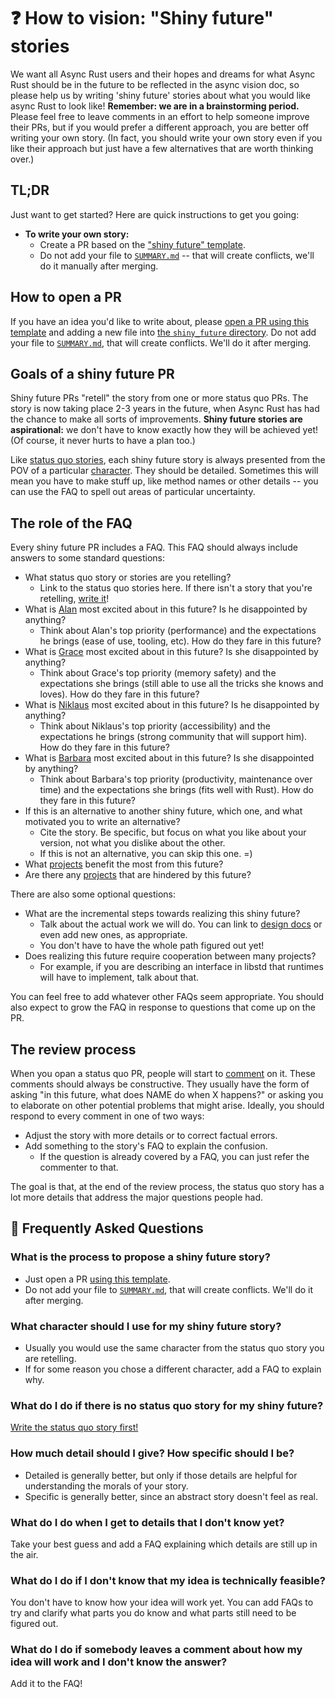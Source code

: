 # ❓ How to vision: "Shiny future" stories

We want all Async Rust users and their hopes and dreams for what Async Rust should be in the future to be reflected in the async vision doc, so please help us by writing 'shiny future' stories about what you would like async Rust to look like! **Remember: we are in a brainstorming period.** Please feel free to leave comments in an effort to help someone improve their PRs, but if you would prefer a different approach, you are better off writing your own story. (In fact, you should write your own story even if you like their approach but just have a few alternatives that are worth thinking over.)

[character]: ../characters.md
[comment]: ./comment.md
[status quo stories]: ./status_quo.md
[Alan]: ../characters/alan.md
[Grace]: ../characters/grace.md
[Niklaus]: ../characters/niklaus.md
[Barbara]: ../characters/barbara.md
[projects]: ../projects.md

## TL;DR

Just want to get started? Here are quick instructions to get you going:

* **To write your own story:**
    * Create a PR based on the ["shiny future" template][template]. 
    * Do not add your file to [`SUMMARY.md`] -- that will create conflicts, we'll do it manually after merging.

## How to open a PR

If you have an idea you'd like to write about, please [open a PR using this template][template] and adding a new file into [the `shiny_future` directory][sfd]. Do not add your file to [`SUMMARY.md`], that will create conflicts. We'll do it after merging.

## Goals of a shiny future PR

Shiny future PRs "retell" the story from one or more status quo PRs. The story is now taking place 2-3 years in the future, when Async Rust has had the chance to make all sorts of improvements. **Shiny future stories are aspirational:** we don't have to know exactly how they will be achieved yet! (Of course, it never hurts to have a plan too.)

Like [status quo stories], each shiny future story is always presented from the POV of a particular [character]. They should be detailed. Sometimes this will mean you have to make stuff up, like method names or other details -- you can use the FAQ to spell out areas of particular uncertainty.

## The role of the FAQ

Every shiny future PR includes a FAQ. This FAQ should always include answers to some standard questions:

* What status quo story or stories are you retelling?
    * Link to the status quo stories here. If there isn't a story that you're retelling, [write it](./status_quo.md)!
* What is [Alan] most excited about in this future? Is he disappointed by anything?
    * Think about Alan's top priority (performance) and the expectations he brings (ease of use, tooling, etc). How do they fare in this future?
* What is [Grace] most excited about in this future? Is she disappointed by anything?
    * Think about Grace's top priority (memory safety) and the expectations she brings (still able to use all the tricks she knows and loves). How do they fare in this future?
* What is [Niklaus] most excited about in this future? Is he disappointed by anything?
    * Think about Niklaus's top priority (accessibility) and the expectations he brings (strong community that will support him). How do they fare in this future?
* What is [Barbara] most excited about in this future? Is she disappointed by anything?
    * Think about Barbara's top priority (productivity, maintenance over time) and the expectations she brings (fits well with Rust). How do they fare in this future?
* If this is an alternative to another shiny future, which one, and what motivated you to write an alternative?
    * Cite the story. Be specific, but focus on what you like about your version, not what you dislike about the other.
    * If this is not an alternative, you can skip this one. =)
* What [projects] benefit the most from this future?
* Are there any [projects] that are hindered by this future?

There are also some optional questions:

* What are the incremental steps towards realizing this shiny future?
    * Talk about the actual work we will do. You can link to [design docs](../design_docs.md) or even add new ones, as appropriate.
    * You don't have to have the whole path figured out yet!
* Does realizing this future require cooperation between many projects?
    * For example, if you are describing an interface in libstd that runtimes will have to implement, talk about that.

You can feel free to add whatever other FAQs seem appropriate. You should also expect to grow the FAQ in response to questions that come up on the PR.

## The review process

When you opan a status quo PR, people will start to [comment] on it. These comments should always be constructive. They usually have the form of asking "in this future, what does NAME do when X happens?" or asking you to elaborate on other potential problems that might arise. Ideally, you should respond to every comment in one of two ways:

* Adjust the story with more details or to correct factual errors.
* Add something to the story's FAQ to explain the confusion.
    * If the question is already covered by a FAQ, you can just refer the commenter to that.

The goal is that, at the end of the review process, the status quo story has a lot more details that address the major questions people had.

## 🤔 Frequently Asked Questions

### **What is the process to propose a shiny future story?**
* Just open a PR [using this template][template].
* Do not add your file to [`SUMMARY.md`], that will create conflicts. We'll do it after merging.

### **What character should I use for my shiny future story?**
* Usually you would use the same character from the status quo story you are retelling.
* If for some reason you chose a different character, add a FAQ to explain why.

### **What do I do if there is no status quo story for my shiny future?**
[Write the status quo story first!](./status_quo.md)

### **How much detail should I give? How specific should I be?**
* Detailed is generally better, but only if those details are helpful for understanding the morals of your story.
* Specific is generally better, since an abstract story doesn't feel as real.

### **What do I do when I get to details that I don't know yet?**
Take your best guess and add a FAQ explaining which details are still up in the air.

### **What do I do if I don't know that my idea is technically feasible?**
You don't have to know how your idea will work yet. You can add FAQs to try and clarify what parts you do know and what parts still need to be figured out.

### **What do I do if somebody leaves a comment about how my idea will work and I don't know the answer?**
Add it to the FAQ!

[template]: https://github.com/rust-lang/wg-async-foundations/tree/master/src/vision/shiny_future/template.md
[sfd]: https://github.com/rust-lang/wg-async-foundations/tree/master/src/vision/shiny_future
[`SUMMARY.md`]: https://github.com/rust-lang/wg-async-foundations/blob/master/src/SUMMARY.md
